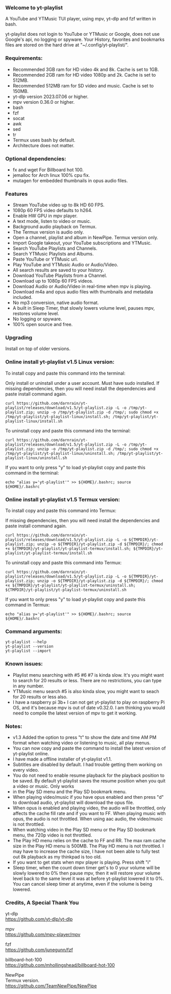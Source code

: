 ### Welcome to yt-playlist

A YouTube and YTMusic TUI player, using mpv, yt-dlp and fzf written in bash.<br>

yt-playlist does not login to YouTube or YTMusic or Google, does not use Google's api, no logging or spyware. Your History, favorites and bookmarks files are stored on the hard drive at "~/.config/yt-playlist/".<br>

### Requirements:

* Recommended 3GB ram for HD video 4k and 8k. Cache is set to 1GB.
* Recommended 2GB ram for HD video 1080p and 2k. Cache is set to 512MB.
* Recommended 512MB ram for SD video and music. Cache is set to 150MB.
* yt-dlp version 2023.07.06 or higher.
* mpv version 0.36.0 or higher.
* bash
* fzf
* socat
* awk
* sed
* tr
* Termux uses bash by default.
* Architecture does not matter.

### Optional dependencies:

* fx and wget For Billboard hot 100.
* jemalloc for Arch linux 100% cpu fix.
* mutagen for embedded thumbnails in opus audio files.

### Features

* Stream YouTube video up to 8k HD 60 FPS.
* 1080p 60 FPS video defaults to h264.
* Enable HW GPU in mpv player.
* A text mode, listen to video or music.
* Background audio playback on Termux.
* The Termux version is audio only.
* Open a channel, playlist and album in NewPipe. Termux version only.
* Import Google takeout, your YouTube subscriptions and YTMusic.
* Search YouTube Playlists and Channels.
* Search YTMusic Playlists and Albums.
* Paste YouTube or YTMusic url.
* Play YouTube and YTMusic Audio or Audio/Video.
* All search results are saved to your history.
* Download YouTube Playlists from a Channel.
* Download up to 1080p 60 FPS videos.
* Download Audio or Audio/Video in real-time when mpv is playing.
* Download m4a and opus audio files with thumbnails and metadata included.
* No mp3 conversion, native audio format.
* A built in Sleep Timer, that slowly lowers volume level, pauses mpv, restores volume level.
* No logging or spyware.
* 100% open source and free.

### Upgrading

Install on top of older versions.<br>

### Online install yt-playlist v1.5 Linux version:

To install copy and paste this command into the terminal:<br>

Only install or uninstall under a user account. Must have sudo installed. If missing dependencies, then you will need install the dependencies and paste install command again.<br>

`curl https://github.com/darnrain/yt-playlist/releases/download/v1.5/yt-playlist.zip -L -o /tmp/yt-playlist.zip; unzip -o /tmp/yt-playlist.zip -d /tmp/; sudo chmod +x /tmp/yt-playlist/yt-playlist-linux/install.sh; /tmp/yt-playlist/yt-playlist-linux/install.sh`<br>

To uninstall copy and paste this command into the terminal:<br>

`curl https://github.com/darnrain/yt-playlist/releases/download/v1.5/yt-playlist.zip -L -o /tmp/yt-playlist.zip; unzip -o /tmp/yt-playlist.zip -d /tmp/; sudo chmod +x /tmp/yt-playlist/yt-playlist-linux/uninstall.sh; /tmp/yt-playlist/yt-playlist-linux/uninstall.sh`<br>

If you want to only press "y" to load yt-playlist copy and paste this command in the terminal:<br>

`echo "alias y='yt-playlist'" >> ${HOME}/.bashrc; source ${HOME}/.bashrc`<br>

### Online install yt-playlist v1.5 Termux version:

To install copy and paste this command into Termux:<br>

If missing dependencies, then you will need install the dependencies and paste install command again.<br>

`curl https://github.com/darnrain/yt-playlist/releases/download/v1.5/yt-playlist.zip -L -o ${TMPDIR}/yt-playlist.zip; unzip -o ${TMPDIR}/yt-playlist.zip -d ${TMPDIR}/; chmod +x ${TMPDIR}/yt-playlist/yt-playlist-termux/install.sh; ${TMPDIR}/yt-playlist/yt-playlist-termux/install.sh`<br>

To uninstall copy and paste this command into Termux:<br>

`curl https://github.com/darnrain/yt-playlist/releases/download/v1.5/yt-playlist.zip -L -o ${TMPDIR}/yt-playlist.zip; unzip -o ${TMPDIR}/yt-playlist.zip -d ${TMPDIR}/; chmod +x ${TMPDIR}/yt-playlist/yt-playlist-termux/uninstall.sh; ${TMPDIR}/yt-playlist/yt-playlist-termux/uninstall.sh`<br>

If you want to only press "y" to load yt-playlist copy and paste this command in Termux:<br>

`echo "alias y='yt-playlist'" >> ${HOME}/.bashrc; source ${HOME}/.bashrc`<br>

### Command arguments:

`yt-playlist --help`<br>
`yt-playlist --version`<br>
`yt-playlist --import`<br>

### Known issues:
* Playlist menu searching with #5 #6 #7 is kinda slow. It's you might want to search for 20 results or less. There are no restrictions, you can type in any number.
* YTMusic menu search #5 is also kinda slow, you might want to seach for 20 results or less also.
* I have a raspberry pi 3b+ I can not get yt-playlist to play on raspberry Pi OS, and it's because mpv is out of date v0.32.0. I am thinking you would need to compile the latest version of mpv to get it working.

### Notes:
* v1.3 Added the option to press "t" to show the date and time AM PM format when watching video or listening to music, all play menus.
* You can now copy and paste the command to install the latest version of yt-playlist online.
* I have made a offline installer of yt-playlist v1.1.
* Subtitles are disabled by default. I had trouble getting them working on every video.
* You do not need to enable resume playback for the playback position to be saved. By default yt-playlist saves the resume position when you quit a video or music. Only works 
* in the Play SD menu and the Play SD bookmark menu.
* When playing video/music if you have opus enabled and then press "d" to download audio, yt-playlist will download the opus file.
* When opus is enabled and playing video, the audio will be throttled, only affects the cache fill rate and if you want to FF. When playing music with opus, the audio is not throttled. When using aac audio, the video/music is not throttled.
* When watching video in the Play SD menu or the Play SD bookmark menu, the 720p video is not throttled.
* The Play HD menu relies on the cache to FF and RR. The max ram cache size in the Play HD menu is 500MB. The Play HD menu is not throttled. I may have to increase the cache size, I have not been able to fully test out 8k playback as my thinkpad is too old.
* If you want to get stats when mpv player is playing. Press shift "i"
* Sleep timer, when the count down timer get's to 0 your volume will be slowly lowered to 0% then pause mpv, then it will restore your volume level back to the same level it was at before yt-playlist lowered it to 0%. You can cancel sleep timer at anytime, even if the volume is being lowered.


### Credits, A Special Thank You

yt-dlp<br>
https://github.com/yt-dlp/yt-dlp

mpv<br>
https://github.com/mpv-player/mpv

fzf<br>
https://github.com/junegunn/fzf

billboard-hot-100<br>
https://github.com/mhollingshead/billboard-hot-100

NewPipe<br>
Termux version.<br>
https://github.com/TeamNewPipe/NewPipe
